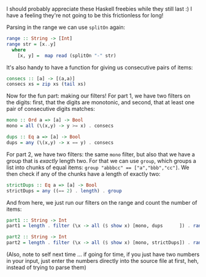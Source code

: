 I should probably appreciate these Haskell freebies while they still last :)  I
have a feeling they're not going to be this frictionless for long!

Parsing in the range we can use `splitOn` again:

```haskell
range :: String -> [Int]
range str = [x..y]
  where
    [x, y] =  map read (splitOn "-" str)
```

It's also handy to have a function for giving us consecutive pairs of items:

```haskell
consecs :: [a] -> [(a,a)]
consecs xs = zip xs (tail xs)
```

Now for the fun part: making our filters!  For part 1, we have two filters on
the digits: first, that the digits are monotonic, and second, that at least one
pair of consecutive digits matches:

```haskell
mono :: Ord a => [a] -> Bool
mono = all (\(x,y) -> y >= x) . consecs

dups :: Eq a => [a] -> Bool
dups = any (\(x,y) -> x == y) . consecs
```

For part 2, we have two filters: the same `mono` filter, but also that we have
a group that is *exactly* length two.  For that we can use `group`, which
groups a list into chunks of equal items: `group "abbbcc" == ["a","bbb","cc"]`.
We then check if any of the chunks have a length of exactly two:

```haskell
strictDups :: Eq a => [a] -> Bool
strictDups = any ((== 2) . length) . group
```

And from here, we just run our filters on the range and count the number of
items:

```haskell
part1 :: String -> Int
part1 = length . filter (\x -> all ($ show x) [mono, dups      ]) . range

part2 :: String -> Int
part2 = length . filter (\x -> all ($ show x) [mono, strictDups]) . range
```

(Also, note to self next time ... if going for time, if you just have two
numbers in your input, just enter the numbers directly into the source file at
first, heh, instead of trying to parse them)
